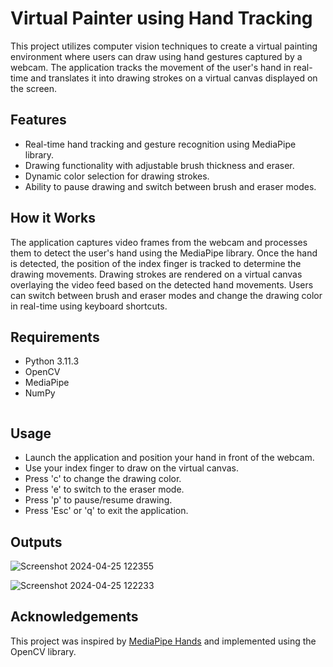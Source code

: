 

# Virtual Painter using Hand Tracking

This project utilizes computer vision techniques to create a virtual painting environment where users can draw using hand gestures captured by a webcam. The application tracks the movement of the user's hand in real-time and translates it into drawing strokes on a virtual canvas displayed on the screen.

## Features

- Real-time hand tracking and gesture recognition using MediaPipe library.
- Drawing functionality with adjustable brush thickness and eraser.
- Dynamic color selection for drawing strokes.
- Ability to pause drawing and switch between brush and eraser modes.

## How it Works

The application captures video frames from the webcam and processes them to detect the user's hand using the MediaPipe library. Once the hand is detected, the position of the index finger is tracked to determine the drawing movements. Drawing strokes are rendered on a virtual canvas overlaying the video feed based on the detected hand movements. Users can switch between brush and eraser modes and change the drawing color in real-time using keyboard shortcuts.

## Requirements

- Python 3.11.3
- OpenCV
- MediaPipe
- NumPy
   ```
## Usage

- Launch the application and position your hand in front of the webcam.
- Use your index finger to draw on the virtual canvas.
- Press 'c' to change the drawing color.
- Press 'e' to switch to the eraser mode.
- Press 'p' to pause/resume drawing.
- Press 'Esc' or 'q' to exit the application.

## Outputs
![Screenshot 2024-04-25 122355](https://github.com/ErDevanshgupta/Virtual-Painter-Using-Hand-Tracking-Computer-Vision-/assets/110588013/64b330a4-95c0-4725-bbbf-2ba810988bd5)

![Screenshot 2024-04-25 122233](https://github.com/ErDevanshgupta/Virtual-Painter-Using-Hand-Tracking-Computer-Vision-/assets/110588013/1f10f28a-ef1c-4ad7-9d87-226c1f113814)


## Acknowledgements

This project was inspired by [MediaPipe Hands](https://google.github.io/mediapipe/solutions/hands) and implemented using the OpenCV library.




